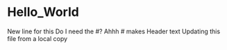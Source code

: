 # Hello_World
New line for this
Do I need the #?
Ahhh # makes Header text
Updating this file from a local copy